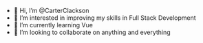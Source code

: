 - 👋 Hi, I’m @CarterClackson
- 👀 I’m interested in improving my skills in Full Stack Development
- 🌱 I’m currently learning Vue
- 💞️ I’m looking to collaborate on anything and everything

<!---
CarterClackson/CarterClackson is a ✨ special ✨ repository because its `README.md` (this file) appears on your GitHub profile.
You can click the Preview link to take a look at your changes.
--->
